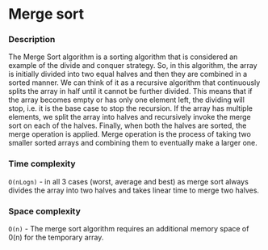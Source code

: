 # Merge sort

### Description
The Merge Sort algorithm is a sorting algorithm that is considered an example of the divide and conquer strategy. So, in this algorithm, the array is initially divided into two equal halves and then they are combined in a sorted manner. We can think of it as a recursive algorithm that continuously splits the array in half until it cannot be further divided. This means that if the array becomes empty or has only one element left, the dividing will stop, i.e. it is the base case to stop the recursion. If the array has multiple elements, we split the array into halves and recursively invoke the merge sort on each of the halves. Finally, when both the halves are sorted, the merge operation is applied. Merge operation is the process of taking two smaller sorted arrays and combining them to eventually make a larger one.

### Time complexity
`O(nLogn)` -  in all 3 cases (worst, average and best) as merge sort always divides the array into two halves and takes linear time to merge two halves.

### Space complexity
`O(n)` - The merge sort algorithm requires an additional memory space of 0(n) for the temporary array.